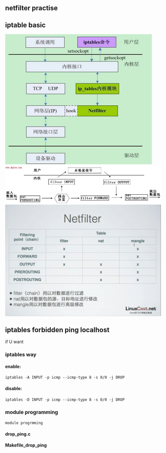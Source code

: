 ## netfilter practise



## iptable basic


![](https://github.com/latermonk/Kernel_in_Practise/raw/master/66_netfilter/img/00_waht_is_netfilter.png)    
![](https://github.com/latermonk/Kernel_in_Practise/raw/master/66_netfilter/img/01_point.jpg)    
![](https://github.com/latermonk/Kernel_in_Practise/raw/master/66_netfilter/img/02_point_and_tables.jpg)    

## iptables forbidden ping localhost

if U want 

### iptables way 

#### enable:

	iptables -A INPUT -p icmp --icmp-type 8 -s 0/0 -j DROP 

#### disable:

	iptables -D INPUT -p icmp --icmp-type 8 -s 0/0 -j DROP


### module programming

	module progrmming

####	drop_ping.c
####    Makefile_drop_ping



##  







